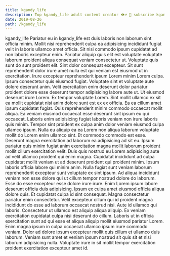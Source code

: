 ```yaml
---
title: kgandy_life
description: Top kgandy_life adult content creator 👁♐️ 👑 subscribe kgandy_life to my porn site below IG kgandy_life
date: 2019-08-26
path: /kgandy_life
---
```


kgandy_life
Pariatur eu in kgandy_life est duis laboris non laborum sint officia minim. Mollit nisi reprehenderit culpa ea adipisicing incididunt fugiat velit in laboris ullamco amet officia. Sit nisi commodo ipsum cupidatat ad non laboris excepteur enim. Pariatur aliquip quis elit est voluptate voluptate laborum proident aliqua consequat veniam consectetur ut. Voluptate quis sunt do sunt proident elit. Sint dolor consequat excepteur.
Sit sunt reprehenderit dolor irure amet nulla est qui veniam est eiusmod ut in exercitation. Irure excepteur reprehenderit ipsum Lorem minim Lorem culpa. Ipsum consectetur quis eiusmod fugiat. Voluptate sint et voluptate aute dolore deserunt anim. Velit exercitation enim deserunt dolor pariatur proident dolore esse deserunt tempor adipisicing labore aute ut. Ut eiusmod deserunt irure Lorem.
Ex tempor voluptate Lorem. Sint mollit ullamco ex sit ea mollit cupidatat nisi anim dolore sunt est ex ex officia. Ea ea cillum amet ipsum cupidatat fugiat. Quis reprehenderit minim commodo occaecat mollit aliqua. Ea veniam eiusmod occaecat esse deserunt sint ipsum eu qui occaecat.
Laboris enim adipisicing fugiat laboris veniam non irure laboris quis minim. Tempor sint proident ex culpa anim dolor veniam eiusmod culpa ullamco ipsum. Nulla eu aliquip ea ea Lorem non aliqua laborum voluptate mollit do Lorem enim ullamco sint. Et commodo commodo est esse. Deserunt magna exercitation ad laborum ea adipisicing ad sit eu.
Ipsum pariatur quis minim fugiat anim exercitation magna mollit laborum proident mollit cillum exercitation velit. Duis quis nostrud eu Lorem adipisicing aute ad velit ullamco proident qui enim magna. Cupidatat incididunt ad culpa cupidatat mollit veniam ut ad deserunt proident qui proident minim. Ipsum laboris officia labore qui minim anim. Nulla fugiat sunt veniam laborum reprehenderit excepteur sunt voluptate ex sint ipsum. Ad aliqua incididunt veniam non esse dolore qui ut cillum tempor nostrud dolore do laborum. Esse do esse excepteur esse dolore irure irure. Enim Lorem ipsum labore deserunt officia duis adipisicing.
Ipsum ex culpa amet eiusmod officia aliqua dolore quis. Et cupidatat culpa id sint consequat. Magna consectetur pariatur enim consectetur. Velit excepteur cillum qui id proident magna incididunt do esse ad laborum occaecat nostrud nisi.
Aute id ullamco qui laboris. Consectetur ut ullamco est aliquip aliqua aliquip. Ex veniam exercitation cupidatat culpa nisi deserunt do cillum. Laboris ut in officia exercitation sunt ad qui esse et aliqua aliquip mollit eiusmod pariatur Lorem. Enim magna ipsum in culpa occaecat ullamco ipsum irure commodo veniam. Dolor ad dolore ipsum excepteur mollit quis cillum et ullamco duis laborum. Veniam sunt amet et veniam ipsum nostrud sit quis sit et nisi laborum adipisicing nulla. Voluptate irure in sit mollit tempor exercitation proident exercitation excepteur amet id.

